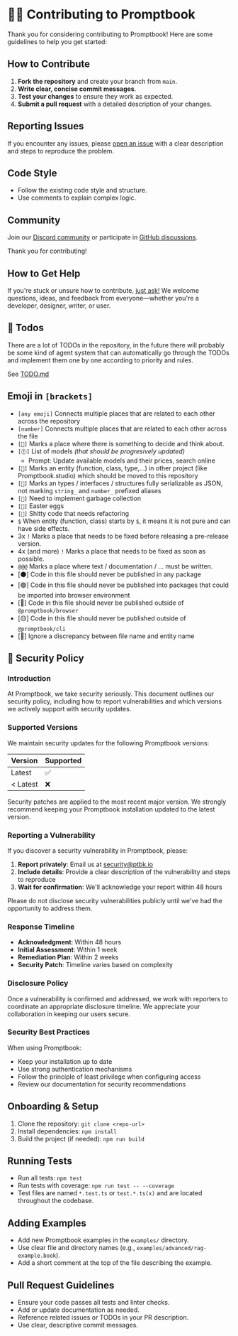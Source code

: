 # 👩‍💻 Contributing to Promptbook

Thank you for considering contributing to Promptbook! Here are some guidelines to help you get started:

## How to Contribute

1. **Fork the repository** and create your branch from `main`.
2. **Write clear, concise commit messages**.
3. **Test your changes** to ensure they work as expected.
4. **Submit a pull request** with a detailed description of your changes.

## Reporting Issues

If you encounter any issues, please [open an issue](https://github.com/webgptorg/promptbook/issues) with a clear description and steps to reproduce the problem.

## Code Style

-   Follow the existing code style and structure.
-   Use comments to explain complex logic.

## Community

Join our [Discord community](https://discord.gg/x3QWNaa89N) or participate in [GitHub discussions](https://github.com/webgptorg/promptbook/discussions).

Thank you for contributing!

## How to Get Help

If you're stuck or unsure how to contribute, [just ask!](https://github.com/webgptorg/promptbook/discussions) We welcome questions, ideas, and feedback from everyone—whether you're a developer, designer, writer, or user.

## 🎯 Todos

There are a lot of TODOs in the repository, in the future there will probably be some kind of agent system that can automatically go through the TODOs and implement them one by one according to priority and rules.

See [TODO.md](./TODO.md)

## Emoji in `[brackets]`

-   `[any emoji]` Connects multiple places that are related to each other across the repository
-   `[number]` Connects multiple places that are related to each other across the file
-   `[🧠]` Marks a place where there is something to decide and think about.
-   `[🕕]` List of models _(that should be progresively updated)_
    -   Prompt: Update available models and their prices, search online
-   `[🔼]` Marks an entity (function, class, type,...) in other project (like Promptbook.studio) which should be moved to this repository
-   `[🚉]` Marks an types / interfaces / structures fully serializable as JSON, not marking `string_` and `number_` prefixed aliases
-   `[🧹]` Need to implement garbage collection
-   `[🐣]` Easter eggs
-   `[💩]` Shitty code that needs refactoring
-   `$` When entity (function, class) starts by `$`, it means it is not pure and can have side effects.
-   3x `!` Marks a place that needs to be fixed before releasing a pre-release version.
-   4x (and more) `!` Marks a place that needs to be fixed as soon as possible.
-   `@@@` Marks a place where text / documentation / ... must be written.
-   [⚫] Code in this file should never be published in any package
-   [🟢] Code in this file should never be published into packages that could be imported into browser environment
-   [🔵] Code in this file should never be published outside of `@promptbook/browser`
-   [🟡] Code in this file should never be published outside of `@promptbook/cli`
-   [💞] Ignore a discrepancy between file name and entity name

<!--Import ./SECURITY.md-->
<!--⚠️ WARNING: This section was imported, make changes in source; any manual changes here will be overwritten-->

## 🔐 Security Policy

### Introduction

At Promptbook, we take security seriously. This document outlines our security policy, including how to report vulnerabilities and which versions we actively support with security updates.

### Supported Versions

We maintain security updates for the following Promptbook versions:

| Version  | Supported          |
| -------- | ------------------ |
| Latest   | :white_check_mark: |
| < Latest | :x:                |

Security patches are applied to the most recent major version. We strongly recommend keeping your Promptbook installation updated to the latest version.

### Reporting a Vulnerability

If you discover a security vulnerability in Promptbook, please:

1. **Report privately**: Email us at [security@ptbk.io](mailto:security@ptbk.io)
2. **Include details**: Provide a clear description of the vulnerability and steps to reproduce
3. **Wait for confirmation**: We'll acknowledge your report within 48 hours

Please do not disclose security vulnerabilities publicly until we've had the opportunity to address them.

### Response Timeline

-   **Acknowledgment**: Within 48 hours
-   **Initial Assessment**: Within 1 week
-   **Remediation Plan**: Within 2 weeks
-   **Security Patch**: Timeline varies based on complexity

### Disclosure Policy

Once a vulnerability is confirmed and addressed, we work with reporters to coordinate an appropriate disclosure timeline. We appreciate your collaboration in keeping our users secure.

### Security Best Practices

When using Promptbook:

-   Keep your installation up to date
-   Use strong authentication mechanisms
-   Follow the principle of least privilege when configuring access
-   Review our documentation for security recommendations

<!--/Import ./SECURITY.md-->

## Onboarding & Setup

1. Clone the repository: `git clone <repo-url>`
2. Install dependencies: `npm install`
3. Build the project (if needed): `npm run build`

## Running Tests

-   Run all tests: `npm test`
-   Run tests with coverage: `npm run test -- --coverage`
-   Test files are named `*.test.ts` or `test.*.ts(x)` and are located throughout the codebase.

## Adding Examples

-   Add new Promptbook examples in the `examples/` directory.
-   Use clear file and directory names (e.g., `examples/advanced/rag-example.book`).
-   Add a short comment at the top of the file describing the example.

## Pull Request Guidelines

-   Ensure your code passes all tests and linter checks.
-   Add or update documentation as needed.
-   Reference related issues or TODOs in your PR description.
-   Use clear, descriptive commit messages.
